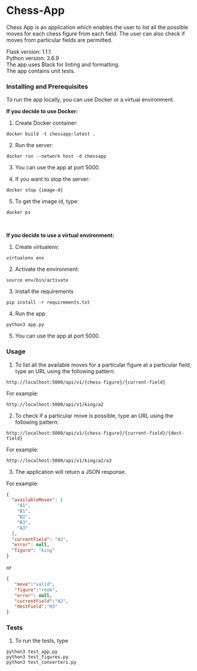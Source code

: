 # Chess-App


Chess App is an application which enables the user to list all the possible moves for each chess figure from each field. The user can also check if moves from particular fields are permitted. 

Flask version: 1.1.1
<br />
Python version: 3.6.9
<br />
The app uses Black for linting and formatting.
<br />
The app contains unit tests.
<br />

### Installing and Prerequisites

To run the app locally, you can use Docker or a virtual environment.

**If you decide to use Docker:**
1. Create Docker container:

```
docker build -t chessapp:latest . 
```

2. Run the server:

```
docker run --network host -d chessapp

```

3. You can use the app at port 5000.

4. If you want to stop the server:

```
docker stop {image-d}

```

5. To get the image id, type:

```
docker ps

```

<br />

**If you decide to use a virtual environment:**

1. Create virtualenv:

```
virtualenv env
```


2. Activate the environment:

```
source env/bin/activate
```

3. Install the requirements

```
pip install -r requirements.txt
```

4. Run the app

```
python3 app.py
```

5. You can use the app at port 5000.


### Usage

1. To list all the available moves for a particular figure at a particular field, type an URL using the following pattern:

```
http://localhost:5000/api/v1/{chess-figure}/{current-field}
```

For example:

```
http://localhost:5000/api/v1/king/a2
```

2. To check if a particular move is possible, type an URL using the following pattern:

```
http://localhost:5000/api/v1/{chess-figure}/{current-field}/{dest-field}
```
For example:

```
http://localhost:5000/api/v1/king/a2/a3
```

3. The application will return a JSON response.

For example:

```json
{
  "availableMoves": [
    "A1",
    "B1",
    "B2",
    "B3",
    "A3"
  ],
  "currentField": "A2",
  "error": null,
  "figure": "king"
}
```
or

```json
{
   "move":"valid",
   "figure":"rook",
   "error": null,
   "currentField":"H2",
   "destField":"H3"
}
```

### Tests

1. To run the tests, type

```
python3 test_app.py
python3 test_figures.py
python3 test_converters.py
```

